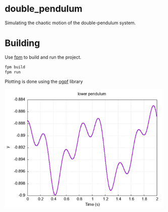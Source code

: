 # double_pendulum

Simulating the chaotic motion of the double-pendulum system.


# Building

Use [fpm](https://github.com/fortran-lang/fpm) to build and run the project. 

``` 
fpm build 
fpm run

```
Plotting is done using the [ogpf](https://github.com/kookma/ogpf) library

![figure](figures/figure1.png)
